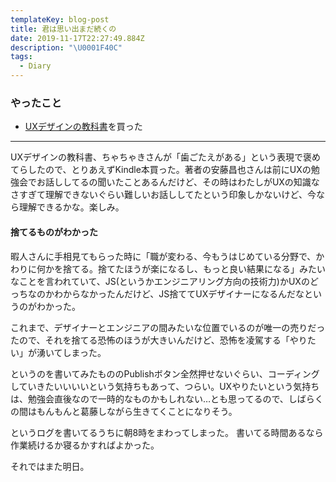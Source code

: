 ```yaml
---
templateKey: blog-post
title: 君は思い出まだ続くの
date: 2019-11-17T22:27:49.884Z
description: "\U0001F40C"
tags:
  - Diary
---
```

### やったこと

* [UXデザインの教科書](https://www.amazon.co.jp/dp/B07RLTVDN6/)を買った

------

UXデザインの教科書、ちゃちゃきさんが「歯ごたえがある」という表現で褒めてらしたので、とりあえずKindle本買った。著者の安藤昌也さんは前にUXの勉強会でお話ししてるの聞いたことあるんだけど、その時はわたしがUXの知識なさすぎて理解できないぐらい難しいお話ししてたという印象しかないけど、今なら理解できるかな。楽しみ。

#### 捨てるものがわかった

暇人さんに手相見てもらった時に「職が変わる、今もうはじめている分野で、かわりに何かを捨てる。捨てたほうが楽になるし、もっと良い結果になる」みたいなことを言われていて、JS(というかエンジニアリング方向の技術力)かUXのどっちなのかわからなかったんだけど、JS捨ててUXデザイナーになるんだなというのがわかった。

これまで、デザイナーとエンジニアの間みたいな位置でいるのが唯一の売りだったので、それを捨てる恐怖のほうが大きいんだけど、恐怖を凌駕する「やりたい」が湧いてしまった。

というのを書いてみたもののPublishボタン全然押せないぐらい、コーディングしていきたいいいいという気持ちもあって、つらい。UXやりたいという気持ちは、勉強会直後なので一時的なものかもしれない…とも思ってるので、しばらくの間はもんもんと葛藤しながら生きてくことになりそう。

というログを書いてるうちに朝8時をまわってしまった。
書いてる時間あるなら作業続けるか寝るかすればよかった。

それではまた明日。
